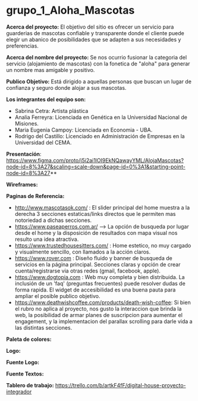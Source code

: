 # grupo_1_Aloha_Mascotas

**Acerca del proyecto:** El objetivo del sitio es ofrecer un servicio para guarderias de mascotas confiable y transparente donde el cliente puede elegir un abanico de posibilidades que se adapten a sus necesidades y preferencias.


**Acerca del nombre del proyecto:** Se nos ocurrio fusionar la categoria del servicio (alojamiento de mascotas) con la fonetica de "aloha" para generar un nombre mas amigable y positivo.

**Publico Objetivo:** Está dirigido a aquellas personas que buscan un lugar de confianza y seguro donde alojar a sus mascotas. 

**Los integrantes del equipo son:**
  - Sabrina Cetra: Artista plástica
  - Analia Ferreyra:  Licenciada en Genética en la Universidad Nacional de Misiones.
  - Maria Eugenia Campoy: Licenciada en Economia - UBA.
  - Rodrigo del Castillo: Licenciado en Administración de Empresas en la Universidad del CEMA.

**Presentación**: https://www.figma.com/proto/j5i2ai1lOI9EkNQawayYML/AlojaMascotas?node-id=8%3A27&scaling=scale-down&page-id=0%3A1&starting-point-node-id=8%3A27**

**Wireframes:**

**Paginas de Referencia:**

- http://www.mascotasok.com/ : El slider principal del home muestra a la derecha 3 secciones estaticas/links directos que le permiten mas notoriedad a dichas secciones.
- https://www.paseaperros.com.ar/ --> La opción de busqueda por lugar desde el home y la disposición de resultados con mapa visual nos resulto una idea atractiva.
- https://www.trustedhousesitters.com/ : Home estetico, no muy cargado y visualmente sencillo, con llamados a la acción claros.
- https://www.rover.com : Diseño fluido y banner de busqueda de servicios en la página principal. Secciones claras y opción de crear cuenta/registrarse via otras redes (gmail, facebook, apple).
- https://www.dogtopia.com : Web muy completa y bien distribuida. La inclusión de un 'faq' (preguntas frecuentes) puede resolver dudas de forma rapida. El widget de accesibilidad es una buena pauta para ampliar el posible publico objetivo.
- https://www.deathwishcoffee.com/products/death-wish-coffee: Si bien el rubro no aplica al proyecto, nos gusto la interaccion que brinda la web, la posibilidad de armar planes de suscripcion para aumentar el engagement, y la implementacion del parallax scrolling para darle vida a las distintas secciones.

**Paleta de colores:**

**Logo:**

**Fuente Logo:**

**Fuente Textos:**

**Tablero de trabajo:** https://trello.com/b/artkF4fF/digital-house-proyecto-integrador
